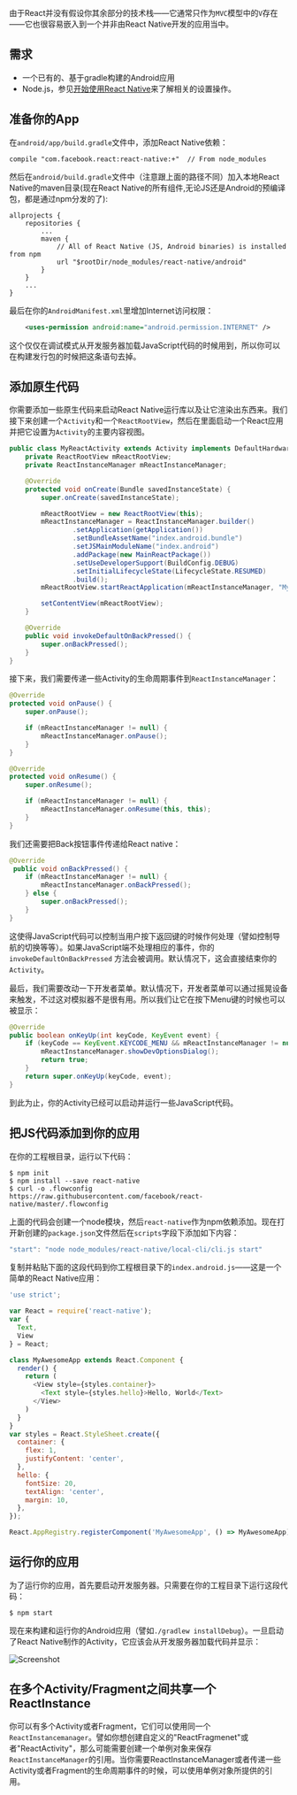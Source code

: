 由于React并没有假设你其余部分的技术栈——它通常只作为`MVC`模型中的`V`存在——它也很容易嵌入到一个并非由React Native开发的应用当中。

## 需求

* 一个已有的、基于gradle构建的Android应用
* Node.js，参见[开始使用React Native](getting-start.md)来了解相关的设置操作。

## 准备你的App

在`android/app/build.gradle`文件中，添加React Native依赖：

```
compile "com.facebook.react:react-native:+"  // From node_modules
```

然后在`android/build.gradle`文件中（注意跟上面的路径不同）加入本地React Native的maven目录(现在React Native的所有组件,无论JS还是Android的预编译包，都是通过npm分发的了):

```
allprojects {
    repositories {
        ...
        maven {
            // All of React Native (JS, Android binaries) is installed from npm
            url "$rootDir/node_modules/react-native/android"
        }
    }
    ...
}
```

最后在你的`AndroidManifest.xml`里增加Internet访问权限：

```xml
    <uses-permission android:name="android.permission.INTERNET" />
```

这个仅仅在调试模式从开发服务器加载JavaScript代码的时候用到，所以你可以在构建发行包的时候把这条语句去掉。

## 添加原生代码

你需要添加一些原生代码来启动React Native运行库以及让它渲染出东西来。我们接下来创建一个`Activity`和一个`ReactRootView`，然后在里面启动一个React应用并把它设置为`Activity`的主要内容视图。

```java
public class MyReactActivity extends Activity implements DefaultHardwareBackBtnHandler {
    private ReactRootView mReactRootView;
    private ReactInstanceManager mReactInstanceManager;

    @Override
    protected void onCreate(Bundle savedInstanceState) {
        super.onCreate(savedInstanceState);

        mReactRootView = new ReactRootView(this);
        mReactInstanceManager = ReactInstanceManager.builder()
                .setApplication(getApplication())
                .setBundleAssetName("index.android.bundle")
                .setJSMainModuleName("index.android")
                .addPackage(new MainReactPackage())
                .setUseDeveloperSupport(BuildConfig.DEBUG)
                .setInitialLifecycleState(LifecycleState.RESUMED)
                .build();
        mReactRootView.startReactApplication(mReactInstanceManager, "MyAwesomeApp", null);

        setContentView(mReactRootView);
    }

    @Override
    public void invokeDefaultOnBackPressed() {
        super.onBackPressed();
    }
}
```

接下来，我们需要传递一些Activity的生命周期事件到`ReactInstanceManager`：

```java
@Override
protected void onPause() {
    super.onPause();

    if (mReactInstanceManager != null) {
        mReactInstanceManager.onPause();
    }
}

@Override
protected void onResume() {
    super.onResume();

    if (mReactInstanceManager != null) {
        mReactInstanceManager.onResume(this, this);
    }
}
```

我们还需要把Back按钮事件传递给React native：

```java
@Override
 public void onBackPressed() {
    if (mReactInstanceManager != null) {
        mReactInstanceManager.onBackPressed();
    } else {
        super.onBackPressed();
    }
}
```

这使得JavaScript代码可以控制当用户按下返回键的时候作何处理（譬如控制导航的切换等等）。如果JavaScript端不处理相应的事件，你的`invokeDefaultOnBackPressed` 方法会被调用。默认情况下，这会直接结束你的`Activity`。

最后，我们需要改动一下开发者菜单。默认情况下，开发者菜单可以通过摇晃设备来触发，不过这对模拟器不是很有用。所以我们让它在按下Menu键的时候也可以被显示：

```java
@Override
public boolean onKeyUp(int keyCode, KeyEvent event) {
    if (keyCode == KeyEvent.KEYCODE_MENU && mReactInstanceManager != null) {
        mReactInstanceManager.showDevOptionsDialog();
        return true;
    }
    return super.onKeyUp(keyCode, event);
}
```

到此为止，你的Activity已经可以启动并运行一些JavaScript代码。

## 把JS代码添加到你的应用

在你的工程根目录，运行以下代码：

```
$ npm init
$ npm install --save react-native
$ curl -o .flowconfig https://raw.githubusercontent.com/facebook/react-native/master/.flowconfig
```

上面的代码会创建一个node模块，然后`react-native`作为npm依赖添加。现在打开新创建的`package.json`文件然后在`scripts`字段下添加如下内容：

```javascript
"start": "node node_modules/react-native/local-cli/cli.js start"
```

复制并粘贴下面的这段代码到你工程根目录下的`index.android.js`——这是一个简单的React Native应用：

```js
'use strict';

var React = require('react-native');
var {
  Text,
  View
} = React;

class MyAwesomeApp extends React.Component {
  render() {
    return (
      <View style={styles.container}>
        <Text style={styles.hello}>Hello, World</Text>
      </View>
    )
  }
}
var styles = React.StyleSheet.create({
  container: {
    flex: 1,
    justifyContent: 'center',
  },
  hello: {
    fontSize: 20,
    textAlign: 'center',
    margin: 10,
  },
});

React.AppRegistry.registerComponent('MyAwesomeApp', () => MyAwesomeApp);
```

## 运行你的应用

为了运行你的应用，首先要启动开发服务器。只需要在你的工程目录下运行这段代码：

    $ npm start

现在来构建和运行你的Android应用（譬如`./gradlew installDebug`）。一旦启动了React Native制作的Activity，它应该会从开发服务器加载代码并显示：

![Screenshot](img/EmbeddedAppAndroid.png)

## 在多个Activity/Fragment之间共享一个ReactInstance

你可以有多个Activity或者Fragment，它们可以使用同一个`ReactInstancemanager`。譬如你想创建自定义的"ReactFragmenet"或者"ReactActivity"，那么可能需要创建一个单例对象来保存`ReactInstanceManager`的引用。当你需要ReactInstanceManager或者传递一些Activity或者Fragment的生命周期事件的时候，可以使用单例对象所提供的引用。
